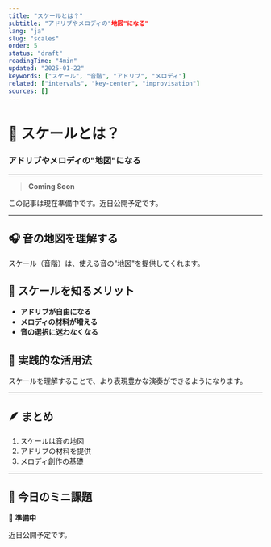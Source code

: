 ```yaml
---
title: "スケールとは？"
subtitle: "アドリブやメロディの"地図"になる"
lang: "ja"
slug: "scales"
order: 5
status: "draft"
readingTime: "4min"
updated: "2025-01-22"
keywords: ["スケール", "音階", "アドリブ", "メロディ"]
related: ["intervals", "key-center", "improvisation"]
sources: []
---
```


# 🎵 スケールとは？

### アドリブやメロディの"地図"になる

---

> **Coming Soon**

この記事は現在準備中です。近日公開予定です。

---

## 🎧 音の地図を理解する

スケール（音階）は、使える音の"地図"を提供してくれます。

## 🧠 スケールを知るメリット

* **アドリブが自由になる**
* **メロディの材料が増える**
* **音の選択に迷わなくなる**

## 🎸 実践的な活用法

スケールを理解することで、より表現豊かな演奏ができるようになります。

---

## 🪶 まとめ

1. スケールは音の地図
2. アドリブの材料を提供
3. メロディ創作の基礎

---

## 🎯 今日のミニ課題

🎸 **準備中**

近日公開予定です。
